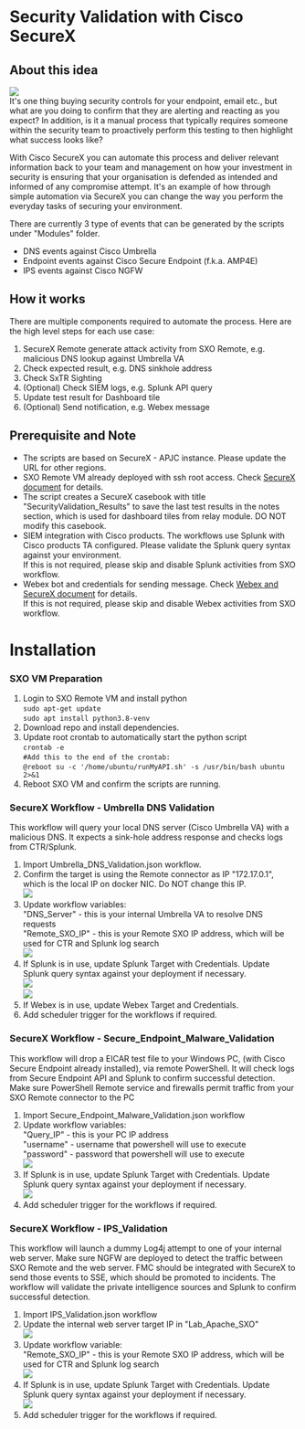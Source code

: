 # Security Validation with Cisco SecureX

## About this idea

![](screenshot/dashboard.png)  
It's one thing buying security controls for your endpoint, email etc., but what are you doing to confirm that they are alerting and reacting as you expect? In addition, is it a manual process that typically requires someone within the security team to proactively perform this testing to then highlight what success looks like?

With Cisco SecureX you can automate this process and deliver relevant information back to your team and management on how your investment in security is ensuring that your organisation is defended as intended and informed of any compromise attempt. It's an example of how through simple automation via SecureX you can change the way you perform the everyday tasks of securing your environment.

There are currently 3 type of events that can be generated by the scripts under "Modules" folder.

*   DNS events against Cisco Umbrella
*   Endpoint events against Cisco Secure Endpoint (f.k.a. AMP4E)
*   IPS events against Cisco NGFW

## How it works

There are multiple components required to automate the process. Here are the high level steps for each use case:

1.  SecureX Remote generate attack activity from SXO Remote, e.g. malicious DNS lookup against Umbrella VA
2.  Check expected result, e.g. DNS sinkhole address
3.  Check SxTR Sighting
4.  (Optional) Check SIEM logs, e.g. Splunk API query
5.  Update test result for Dashboard tile
6.  (Optional) Send notification, e.g. Webex message

## Prerequisite and Note

*   The scripts are based on SecureX - APJC instance. Please update the URL for other regions.
*   SXO Remote VM already deployed with ssh root access. Check [SecureX document](https://ciscosecurity.github.io/sxo-05-security-workflows/remote/setup) for details.
*   The script creates a SecureX casebook with title "SecurityValidation\_Results" to save the last test results in the notes section, which is used for dashboard tiles from relay module. DO NOT modify this casebook.
*   SIEM integration with Cisco products. The workflows use Splunk with Cisco products TA configured. Please validate the Splunk query syntax against your environment.   
    If this is not required, please skip and disable Splunk activities from SXO workflow.
*   Webex bot and credentials for sending message. Check [Webex and SecureX document](https://ciscosecurity.github.io/sxo-05-security-workflows/atomics/configuration/webex) for details.  
    If this is not required, please skip and disable Webex activities from SXO workflow.

# Installation

### SXO VM Preparation

1.  Login to SXO Remote VM and install python  
    `sudo apt-get update`  
    `sudo apt install python3.8-venv`
2.  Download repo and install dependencies.
3.  Update root crontab to automatically start the python script  
    `crontab -e`  
    `#Add this to the end of the crontab:`  
    `@reboot su -c '/home/ubuntu/runMyAPI.sh' -s /usr/bin/bash ubuntu 2>&1`
4.  Reboot SXO VM and confirm the scripts are running.

### SecureX Workflow - Umbrella DNS Validation

This workflow will query your local DNS server (Cisco Umbrella VA) with a malicious DNS. It expects a sink-hole address response and checks logs from CTR/Splunk.

1.  Import Umbrella\_DNS\_Validation.json workflow.
2.  Confirm the target is using the Remote connector as IP "172.17.0.1", which is the local IP on docker NIC. Do NOT change this IP.  
    ![](screenshot/remote_target.png)
3.  Update workflow variables:  
    "DNS\_Server" - this is your internal Umbrella VA to resolve DNS requests  
    "Remote\_SXO\_IP" -  this is your Remote SXO IP address, which will be used for CTR and Splunk log search  
    ![](screenshot/umb_variables.png)
4.  If Splunk is in use, update Splunk Target with Credentials. Update Splunk query syntax against your deployment if necessary.    
    ![](screenshot/splunk_target.png)  
    ![](screenshot/umb_splunk.png)
5.  If Webex is in use, update Webex Target and Credentials.
6.  Add scheduler trigger for the workflows if required.

### SecureX Workflow - Secure\_Endpoint\_Malware\_Validation

This workflow will drop a EICAR test file to your Windows PC, (with Cisco Secure Endpoint already installed), via remote PowerShell. It will check logs from Secure Endpoint API and Splunk to confirm successful detection.  
Make sure PowerShell Remote service and firewalls permit traffic from your SXO Remote connector to the PC

1.  Import Secure\_Endpoint\_Malware\_Validation.json workflow
2.  Update workflow variables:  
    "Query\_IP" - this is your PC IP address  
    "username" - username that  powershell will use to execute  
    "password" - password that powershell will use to execute    
    ![](screenshot/amp_variables.png)
3.  If Splunk is in use, update Splunk Target with Credentials. Update Splunk query syntax against your deployment if necessary.  
    ![](screenshot/amp_splunk.png)  
4.  Add scheduler trigger for the workflows if required.

### SecureX Workflow - IPS\_Validation

This workflow will launch a dummy Log4j attempt to one of your internal web server. Make sure NGFW are deployed to detect the traffic between SXO Remote and the web server. FMC should be integrated with SecureX to send those events to SSE, which should be promoted to incidents. The workflow will validate the private intelligence sources and Splunk to confirm successful detection.

1.  Import IPS\_Validation.json workflow
2.  Update the internal web server target IP in "Lab\_Apache\_SXO"    
    ![](screenshot/ips_target.png)
3.  Update workflow variable:  
    "Remote\_SXO\_IP" - this is your Remote SXO IP address, which will be used for CTR and Splunk log search    
    ![](screenshot/ips_variables.png)
4.  If Splunk is in use, update Splunk Target with Credentials. Update Splunk query syntax against your deployment if necessary.    
    ![](screenshot/ips_splunk.png)
5.  Add scheduler trigger for the workflows if required.
